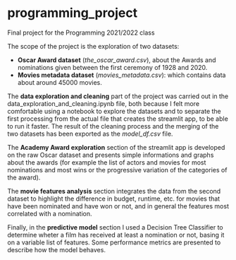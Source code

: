 # programming_project
Final project for the Programming 2021/2022 class

The scope of the project is the exploration of two datasets:
- **Oscar Award dataset** (*the_oscar_award.csv*), about the Awards and nominations given between the first ceremony of 1928 and 2020.
- **Movies metadata dataset** (*movies_metadata.csv*): which contains data about around 45000 movies.

The **data exploration and cleaning** part of the project was carried out in the data_exploration_and_cleaning.ipynb file, both because I felt more comfortable using a notebook to explore the datasets and to separate the first processing from the actual file that creates the streamlit app, to be able to run it faster.
The result of the cleaning process and the merging of the two datasets has been exported as the *model_df.csv* file.

The **Academy Award exploration** section of the streamlit app is developed on the raw Oscar dataset and presents simple informations and graphs about the awards (for example the list of actors and movies for most nominations and most wins or the progressive variation of the categories of the award).

The **movie features analysis** section integrates the data from the second dataset to highlight the difference in budget, runtime, etc. for movies that have been nominated and have won or not, and in general the features most correlated with a nomination.

Finally, in the **predictive model** section I used a Decision Tree Classifier to determine wheter a film has received at least a nomination or not, basing it on a variable list of features. Some performance metrics are presented to describe how the model behaves.

